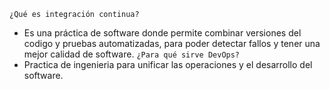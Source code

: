 `¿Qué es integración continua?`
 - Es una práctica de software donde permite combinar versiones del codigo y pruebas automatizadas, para poder detectar fallos y tener una mejor calidad de software.
`¿Para qué sirve DevOps?`
  - Practica de ingenieria para unificar las operaciones y el desarrollo del software.
